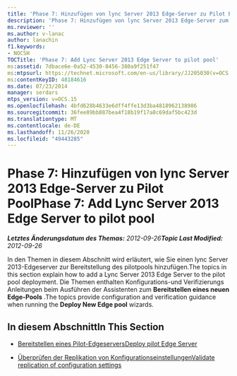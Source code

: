 ```yaml
---
title: 'Phase 7: Hinzufügen von lync Server 2013 Edge-Server zu Pilot Pool'
description: 'Phase 7: Hinzufügen von lync Server 2013 Edge-Server zum Pilot Pool'
ms.reviewer: ''
ms.author: v-lanac
author: lanachin
f1.keywords:
- NOCSH
TOCTitle: 'Phase 7: Add Lync Server 2013 Edge Server to pilot pool'
ms:assetid: 7dbace6e-0a52-4530-8456-380a9f251f47
ms:mtpsurl: https://technet.microsoft.com/en-us/library/JJ205030(v=OCS.15)
ms:contentKeyID: 48184616
ms.date: 07/23/2014
manager: serdars
mtps_version: v=OCS.15
ms.openlocfilehash: 4bfd628b4633e6dff4ffe13d3ba4818962138986
ms.sourcegitcommit: 36fee89bb887bea4f18b19f17a8c69daf5bc423d
ms.translationtype: MT
ms.contentlocale: de-DE
ms.lasthandoff: 11/26/2020
ms.locfileid: "49443285"
---
```

# <a name="phase-7-add-lync-server-2013-edge-server-to-pilot-pool"></a><span data-ttu-id="e873c-103">Phase 7: Hinzufügen von lync Server 2013 Edge-Server zu Pilot Pool</span><span class="sxs-lookup"><span data-stu-id="e873c-103">Phase 7: Add Lync Server 2013 Edge Server to pilot pool</span></span>

<div data-xmlns="http://www.w3.org/1999/xhtml">

<div class="topic" data-xmlns="http://www.w3.org/1999/xhtml" data-msxsl="urn:schemas-microsoft-com:xslt" data-cs="https://msdn.microsoft.com/">

<div data-asp="https://msdn2.microsoft.com/asp">



</div>

<div id="mainSection">

<div id="mainBody"><span data-ttu-id="e873c-104">

<span> </span></span><span class="sxs-lookup"><span data-stu-id="e873c-104">

<span> </span></span></span>

<span data-ttu-id="e873c-105">_**Letztes Änderungsdatum des Themas:** 2012-09-26_</span><span class="sxs-lookup"><span data-stu-id="e873c-105">_**Topic Last Modified:** 2012-09-26_</span></span>

<span data-ttu-id="e873c-106">In den Themen in diesem Abschnitt wird erläutert, wie Sie einen lync Server 2013-Edgeserver zur Bereitstellung des pilotpools hinzufügen.</span><span class="sxs-lookup"><span data-stu-id="e873c-106">The topics in this section explain how to add a Lync Server 2013 Edge Server to the pilot pool deployment.</span></span> <span data-ttu-id="e873c-107">Die Themen enthalten Konfigurations-und Verifizierungs Anleitungen beim Ausführen der Assistenten zum **Bereitstellen eines neuen Edge-Pools** .</span><span class="sxs-lookup"><span data-stu-id="e873c-107">The topics provide configuration and verification guidance when running the **Deploy New Edge pool** wizards.</span></span>

<div>

## <a name="in-this-section"></a><span data-ttu-id="e873c-108">In diesem Abschnitt</span><span class="sxs-lookup"><span data-stu-id="e873c-108">In This Section</span></span>

  - [<span data-ttu-id="e873c-109">Bereitstellen eines Pilot-Edgeservers</span><span class="sxs-lookup"><span data-stu-id="e873c-109">Deploy pilot Edge Server</span></span>](deploy-pilot-edge-server.md)

  - [<span data-ttu-id="e873c-110">Überprüfen der Replikation von Konfigurationseinstellungen</span><span class="sxs-lookup"><span data-stu-id="e873c-110">Validate replication of configuration settings</span></span>](validate-replication-of-configuration-settings.md)

<span data-ttu-id="e873c-111"></div>

</div>

<span> </span>

</div>

</div>

</span><span class="sxs-lookup"><span data-stu-id="e873c-111"></div>

</div>

<span> </span>

</div>

</div>

</span></span></div>

